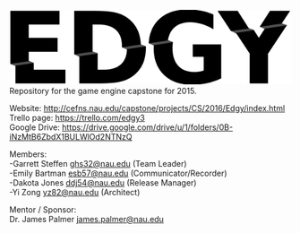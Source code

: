 ![EDGY ENGINE](https://raw.githubusercontent.com/dakotadjones/EDGY_ENGINE/master/Website/logo.png)  
Repository for the game engine capstone for 2015.  

Website: http://cefns.nau.edu/capstone/projects/CS/2016/Edgy/index.html
Trello page: https://trello.com/edgy3  
Google Drive: https://drive.google.com/drive/u/1/folders/0B-iNzMtB6ZbdX1BULWlOd2NTNzQ  

Members:  
-Garrett Steffen  ghs32@nau.edu (Team Leader)  
-Emily Bartman    esb57@nau.edu (Communicator/Recorder)  
-Dakota Jones     ddj54@nau.edu (Release Manager)  
-Yi Zong          yz82@nau.edu  (Architect)

Mentor / Sponsor:  
Dr. James Palmer  james.palmer@nau.edu

